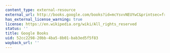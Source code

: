 ```yaml
---
content_type: external-resource
external_url: http://books.google.com/books?id=mcYsvvNEUYwC&printsec=frontcover&dq=The+Race+between+Education+and+Technology&cd=1#v=onepage&q=&f=false
has_external_license_warning: true
license: https://en.wikipedia.org/wiki/All_rights_reserved
status: ''
title: Google Books
uid: 52cc2298-20bb-4ba5-8b01-bab3ed5f5f83
wayback_url: ''
---
```

